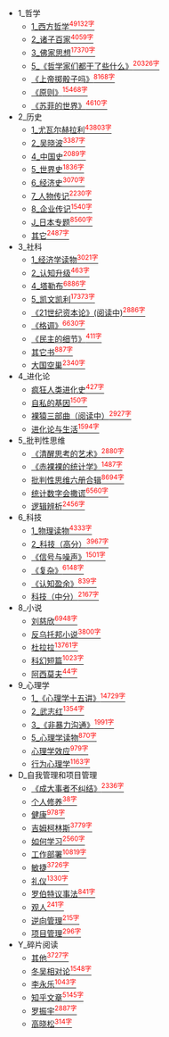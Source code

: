 * 1_哲学
    * [1_西方哲学<sup style = "color:red">49132字<sup>](docs/1_哲学/1_西方哲学.md)
    * [2_诸子百家<sup style = "color:red">4059字<sup>](docs/1_哲学/2_诸子百家.md)
    * [3_佛家思想<sup style = "color:red">17370字<sup>](docs/1_哲学/3_佛家思想.md)
    * [5_《哲学家们都干了些什么》<sup style = "color:red">20326字<sup>](docs/1_哲学/5_《哲学家们都干了些什么》.md)
    * [《上帝掷骰子吗》<sup style = "color:red">8168字<sup>](docs/1_哲学/《上帝掷骰子吗》.md)
    * [《原则》<sup style = "color:red">15468字<sup>](docs/1_哲学/《原则》.md)
    * [《苏菲的世界》<sup style = "color:red">4610字<sup>](docs/1_哲学/《苏菲的世界》.md)
* 2_历史
    * [1_尤瓦尔赫拉利<sup style = "color:red">43803字<sup>](docs/2_历史/1_尤瓦尔赫拉利.md)
    * [2_吴晓波<sup style = "color:red">3387字<sup>](docs/2_历史/2_吴晓波.md)
    * [4_中国史<sup style = "color:red">2089字<sup>](docs/2_历史/4_中国史.md)
    * [5_世界史<sup style = "color:red">1836字<sup>](docs/2_历史/5_世界史.md)
    * [6_经济史<sup style = "color:red">3070字<sup>](docs/2_历史/6_经济史.md)
    * [7_人物传记<sup style = "color:red">2230字<sup>](docs/2_历史/7_人物传记.md)
    * [8_企业传记<sup style = "color:red">1540字<sup>](docs/2_历史/8_企业传记.md)
    * [J_日本专题<sup style = "color:red">8560字<sup>](docs/2_历史/J_日本专题.md)
    * [其它<sup style = "color:red">2487字<sup>](docs/2_历史/其它.md)
* 3_社科
    * [1_经济学读物<sup style = "color:red">3021字<sup>](docs/3_社科/1_经济学读物.md)
    * [2_认知升级<sup style = "color:red">463字<sup>](docs/3_社科/2_认知升级.md)
    * [4_塔勒布<sup style = "color:red">6886字<sup>](docs/3_社科/4_塔勒布.md)
    * [5_凯文凯利<sup style = "color:red">17373字<sup>](docs/3_社科/5_凯文凯利.md)
    * [《21世纪资本论》(阅读中)<sup style = "color:red">2886字<sup>](docs/3_社科/《21世纪资本论》(阅读中).md)
    * [《格调》<sup style = "color:red">6630字<sup>](docs/3_社科/《格调》.md)
    * [《民主的细节》<sup style = "color:red">411字<sup>](docs/3_社科/《民主的细节》.md)
    * [其它书<sup style = "color:red">887字<sup>](docs/3_社科/其它书.md)
    * [大国空巢<sup style = "color:red">2340字<sup>](docs/3_社科/大国空巢.md)
* 4_进化论
    * [疯狂人类进化史<sup style = "color:red">427字<sup>](docs/4_进化论/疯狂人类进化史.md)
    * [自私的基因<sup style = "color:red">150字<sup>](docs/4_进化论/自私的基因.md)
    * [裸猿三部曲（阅读中）<sup style = "color:red">2927字<sup>](docs/4_进化论/裸猿三部曲（阅读中）.md)
    * [进化论与生活<sup style = "color:red">1594字<sup>](docs/4_进化论/进化论与生活.md)
* 5_批判性思维
    * [《清醒思考的艺术》<sup style = "color:red">2880字<sup>](docs/5_批判性思维/《清醒思考的艺术》.md)
    * [《赤裸裸的统计学》<sup style = "color:red">1487字<sup>](docs/5_批判性思维/《赤裸裸的统计学》.md)
    * [批判性思维六册合辑<sup style = "color:red">8694字<sup>](docs/5_批判性思维/批判性思维六册合辑.md)
    * [统计数字会撒谎<sup style = "color:red">6560字<sup>](docs/5_批判性思维/统计数字会撒谎.md)
    * [逻辑辨析<sup style = "color:red">2456字<sup>](docs/5_批判性思维/逻辑辨析.md)
* 6_科技
    * [1_物理读物<sup style = "color:red">4333字<sup>](docs/6_科技/1_物理读物.md)
    * [2_科技（高分）<sup style = "color:red">3967字<sup>](docs/6_科技/2_科技（高分）.md)
    * [《信号与噪声》<sup style = "color:red">1501字<sup>](docs/6_科技/《信号与噪声》.md)
    * [《复杂》<sup style = "color:red">6148字<sup>](docs/6_科技/《复杂》.md)
    * [《认知盈余》<sup style = "color:red">839字<sup>](docs/6_科技/《认知盈余》.md)
    * [科技（中分）<sup style = "color:red">2167字<sup>](docs/6_科技/科技（中分）.md)
* 8_小说
    * [刘慈欣<sup style = "color:red">6948字<sup>](docs/8_小说/刘慈欣.md)
    * [反乌托邦小说<sup style = "color:red">3800字<sup>](docs/8_小说/反乌托邦小说.md)
    * [杜拉拉<sup style = "color:red">13761字<sup>](docs/8_小说/杜拉拉.md)
    * [科幻短篇<sup style = "color:red">1023字<sup>](docs/8_小说/科幻短篇.md)
    * [阿西莫夫<sup style = "color:red">44字<sup>](docs/8_小说/阿西莫夫.md)
* 9_心理学
    * [1_《心理学十五讲》<sup style = "color:red">14729字<sup>](docs/9_心理学/1_《心理学十五讲》.md)
    * [2_武志红<sup style = "color:red">1354字<sup>](docs/9_心理学/2_武志红.md)
    * [3_《非暴力沟通》<sup style = "color:red">1991字<sup>](docs/9_心理学/3_《非暴力沟通》.md)
    * [5_心理学读物<sup style = "color:red">870字<sup>](docs/9_心理学/5_心理学读物.md)
    * [心理学效应<sup style = "color:red">979字<sup>](docs/9_心理学/心理学效应.md)
    * [行为心理学<sup style = "color:red">1163字<sup>](docs/9_心理学/行为心理学.md)
* D_自我管理和项目管理
    * [《成大事者不纠结》<sup style = "color:red">2336字<sup>](docs/D_自我管理和项目管理/《成大事者不纠结》.md)
    * [个人修养<sup style = "color:red">38字<sup>](docs/D_自我管理和项目管理/个人修养.md)
    * [健康<sup style = "color:red">978字<sup>](docs/D_自我管理和项目管理/健康.md)
    * [吉姆柯林斯<sup style = "color:red">3779字<sup>](docs/D_自我管理和项目管理/吉姆柯林斯.md)
    * [如何学习<sup style = "color:red">2560字<sup>](docs/D_自我管理和项目管理/如何学习.md)
    * [工作部署<sup style = "color:red">10819字<sup>](docs/D_自我管理和项目管理/工作部署.md)
    * [敏捷<sup style = "color:red">3726字<sup>](docs/D_自我管理和项目管理/敏捷.md)
    * [礼仪<sup style = "color:red">1330字<sup>](docs/D_自我管理和项目管理/礼仪.md)
    * [罗伯特议事法<sup style = "color:red">841字<sup>](docs/D_自我管理和项目管理/罗伯特议事法.md)
    * [观人<sup style = "color:red">241字<sup>](docs/D_自我管理和项目管理/观人.md)
    * [逆向管理<sup style = "color:red">215字<sup>](docs/D_自我管理和项目管理/逆向管理.md)
    * [项目管理<sup style = "color:red">296字<sup>](docs/D_自我管理和项目管理/项目管理.md)
* Y_碎片阅读
    * [其他<sup style = "color:red">3727字<sup>](docs/Y_碎片阅读/其他.md)
    * [冬吴相对论<sup style = "color:red">1548字<sup>](docs/Y_碎片阅读/冬吴相对论.md)
    * [李永乐<sup style = "color:red">1043字<sup>](docs/Y_碎片阅读/李永乐.md)
    * [知乎文章<sup style = "color:red">5145字<sup>](docs/Y_碎片阅读/知乎文章.md)
    * [罗振宇<sup style = "color:red">2887字<sup>](docs/Y_碎片阅读/罗振宇.md)
    * [高晓松<sup style = "color:red">314字<sup>](docs/Y_碎片阅读/高晓松.md)
